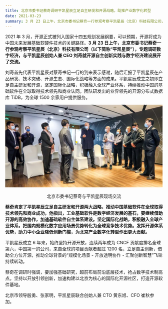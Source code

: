 ```yaml
---
title: 北京市委书记蔡奇调研平凯星辰立足自主研发和开源战略，助推产业数字化转型
date: 2021-03-23
summary: 3 月 23 日上午，北京市委书记蔡奇一行参观考察平凯星辰（北京）科技有限公司，专题调研数字经济，与平凯星辰创始人兼 CEO 刘奇就开源自主创新实践与数字经济建设展开了交流。
---
```


2021 年 3 月，开源正式被列入国家十四五规划发展纲要，可以预期，开源将成为中国未来发展基础软硬件技术的关键路径。**3 月 23 日上午，北京市委书记蔡奇一行参观考察平凯星辰（北京）科技有限公司（以下简称“平凯星辰”），专题调研数字经济，与平凯星辰创始人兼 CEO 刘奇就开源自主创新实践与数字经济建设展开了交流。**  

刘奇首先代表平凯星辰对蔡奇书记一行的到来表示感谢，随后汇报了平凯星辰在产品研发、技术突破、开源生态、国际化战略等方面的成果。平凯星辰成立之初即立足自主研发和开源，坚定国际化战略，积极融入全球产业体系，持续推动中国的基础软件在全球取得技术领先和商业认同。团队研发出的业界领先的开源分布式数据库 TiDB，为全球 1500 余家用户提供服务。  

![1](media/corporate-research/1.png)
<center>北京市委书记蔡奇与平凯星辰现场交流</center>  
  
**蔡奇肯定了平凯星辰立足自主研发和开源两大战略，推动中国基础软件在全球取得技术领先和商业成功，他指出，工业基础软件是数字经济发展的基石，要继续借助开源的高效协作，加速基础软件自主体系建设。坚定国际化战略，积极融入全球产业体系，把国内规模化数字应用场景优势转化为全球竞争技术优势。发挥开源体系优势，助力中小企业降低创新门槛，为北京产业数字化转型作出更大贡献。**  

平凯星辰成立 6 年来，始终坚持开源开放，连续两年成为 CNCF 贡献度排名全球第六，中国第一的公司，来自全球的项目贡献者超过 1200 名，立足自主创新，借助全方位开源，推动全球背景的“规模化场景 - 开放透明协作 - 汇聚创新智慧”飞轮持续转动。  

蔡奇在调研时强调，要加强基础研究，超前布局前沿底层技术，抢占数字技术制高点。坚持以开放引领创新，加速构建以北京为核心的国际化开源社区，打造开源软件基地。  

北京市领导殷勇、张家明，平凯星辰联合创始人兼 CTO 黄东旭、CFO 崔秋参加。